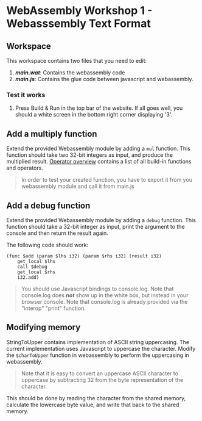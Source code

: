 # WebAssembly Workshop 1 - Webasssembly Text Format

## Workspace

This workspace contains two files that you need to edit:
1. ***main.wat***: Contains the webassembly code
2. ***main.js***: Contains the glue code between javascript and webassembly. 

### Test it works
1. Press Build & Run in the top bar of the website. If all goes well, you should a white screen in the bottom right corner displaying '3'.

## Add a multiply function

Extend the provided Webassembly module by adding a `mul` function. This function should take two 32-bit integers as input, and produce the multiplied result. 
[Operator overview](https://webassembly.org/docs/semantics/#32-bit-integer-operators) contains a list of all build-in functions and operators.

> In order to test your created function, you have to export it from you webassembly module and call it from main.js

## Add a debug function

Extend the provided Webassembly module by adding a `debug` function. This function should take a 32-bit integer as input, print the argument to the console and then return the result again.

The following code should work:

```webassembly
(func $add (param $lhs i32) (param $rhs i32) (result i32)
    get_local $lhs
    call $debug
    get_local $rhs
    i32.add)
```

> You should use Javascript bindings to console.log. Note that console.log does ***not*** show up in the white box, but instead in your browser console.
Note that console.log is already provided via the "interop" "print" function.

## Modifying memory
StringToUpper contains implementation of ASCII string uppercasing. The current implementation uses Javascript to uppercase the character. Modify the `$charToUpper` function in webassembly to perform the uppercasing in webassembly. 

> Note that it is easy to convert an uppercase ASCII character to uppercase by subtracting 32 from the byte representation of the character.

This should be done by reading the character from the shared memory, calculate the lowercase byte value, and write that back to the shared memory.